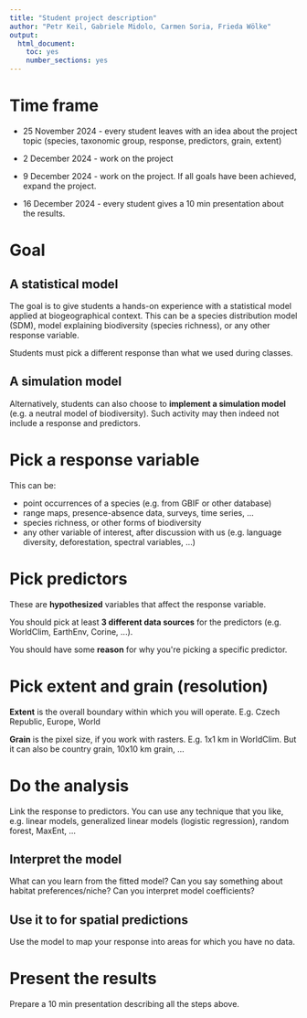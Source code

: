 ```yaml
---
title: "Student project description"
author: "Petr Keil, Gabriele Midolo, Carmen Soria, Frieda Wölke"
output: 
  html_document: 
    toc: yes
    number_sections: yes
---
```


# Time frame

- 25 November 2024 - every student leaves with an idea about the project topic (species, taxonomic group, response, predictors, grain, extent)
 
- 2 December 2024 - work on the project

- 9 December 2024 - work on the project. If all goals have been achieved, 
expand the project.

- 16 December 2024 - every student gives a 10 min presentation about the results.

# Goal

## A statistical model

The goal is to give students a hands-on experience with a statistical model applied
at biogeographical context. This can be a species distribution model (SDM), model explaining biodiversity (species richness), or any other response variable.

Students must pick a different response than what we used during classes.

## A simulation model

Alternatively, students can also choose to **implement a simulation model** (e.g. a neutral
model of biodiversity). Such activity may then indeed not include a response and predictors.

# Pick a response variable 

This can be:
- point occurrences of a species (e.g. from GBIF or other database)
- range maps, presence-absence data, surveys, time series, ...
- species richness, or other forms of biodiversity
- any other variable of interest, after discussion with us (e.g. language diversity,
deforestation, spectral variables, ...)

# Pick predictors

These are **hypothesized** variables that affect the response variable. 

You should pick at least **3 different data sources** for the predictors (e.g. WorldClim, EarthEnv, Corine, ...).

You should have some **reason** for why you're picking a specific predictor.

# Pick extent and grain (resolution)

**Extent** is the overall boundary within which you will operate. E.g. Czech Republic, Europe, World

**Grain** is the pixel size, if you work with rasters. E.g. 1x1 km in WorldClim. But it can also be country grain, 10x10 km grain, ...

# Do the analysis

Link the response to predictors. You can use any technique that you like, e.g. 
linear models, generalized linear models (logistic regression), random forest,
MaxEnt, ...

## Interpret the model

What can you learn from the fitted model? Can you say something about habitat
preferences/niche? Can you interpret model coefficients?

## Use it to for spatial predictions

Use the model to map your response into areas for which you have no data.

# Present the results

Prepare a 10 min presentation describing all the steps above. 


